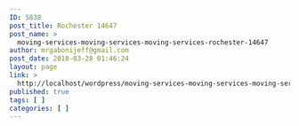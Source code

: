 ```yaml
---
ID: 5838
post_title: Rochester 14647
post_name: >
  moving-services-moving-services-moving-services-rochester-14647
author: mrgabonijeff@gmail.com
post_date: 2018-03-28 01:46:24
layout: page
link: >
  http://localhost/wordpress/moving-services-moving-services-moving-services-rochester-14647/
published: true
tags: [ ]
categories: [ ]
---
```

